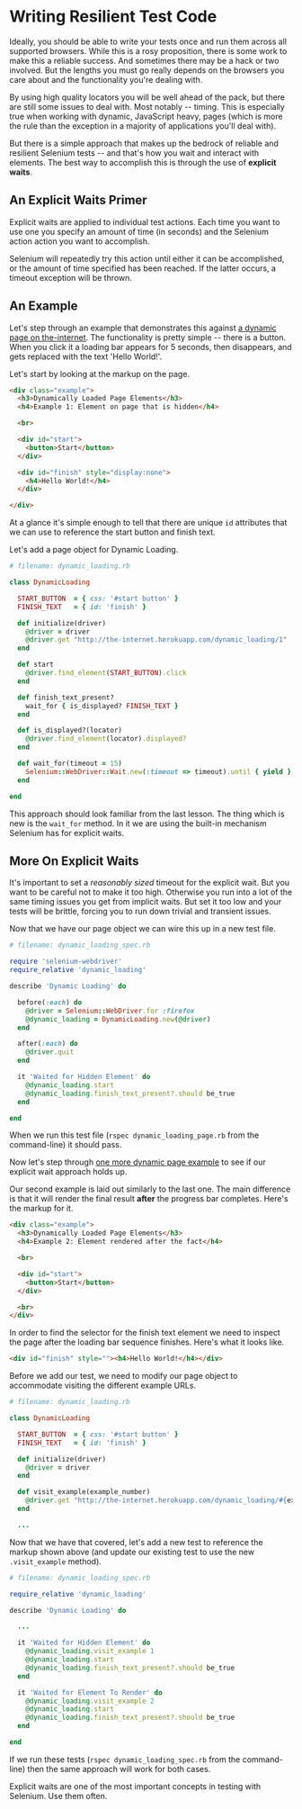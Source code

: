 # Writing Resilient Test Code

Ideally, you should be able to write your tests once and run them across all supported browsers. While this is a rosy proposition, there is some work to make this a reliable success. And sometimes there may be a hack or two involved. But the lengths you must go really depends on the browsers you care about and the functionality you're dealing with.

By using high quality locators you will be well ahead of the pack, but there are still some issues to deal with. Most notably -- timing. This is especially true when working with dynamic, JavaScript heavy, pages (which is more the rule than the exception in a majority of applications you'll deal with).

But there is a simple approach that makes up the bedrock of reliable and resilient Selenium tests -- and that's how you wait and interact with elements. The best way to accomplish this is through the use of __explicit waits__.

## An Explicit Waits Primer

Explicit waits are applied to individual test actions. Each time you want to use one you specify an amount of time (in seconds) and the Selenium action action you want to accomplish.

Selenium will repeatedly try this action until either it can be accomplished, or the amount of time specified has been reached. If the latter occurs, a timeout exception will be thrown.

## An Example

Let's step through an example that demonstrates this against [a dynamic page on the-internet](http://the-internet.herokuapp.com/dynamic_loading/1). The functionality is pretty simple -- there is a button. When you click it a loading bar appears for 5 seconds, then disappears, and gets replaced with the text 'Hello World!'.

Let's start by looking at the markup on the page.

```html
<div class="example">
  <h3>Dynamically Loaded Page Elements</h3>
  <h4>Example 1: Element on page that is hidden</h4>

  <br>

  <div id="start">
    <button>Start</button>
  </div>

  <div id="finish" style="display:none">
    <h4>Hello World!</h4>
  </div>

</div>
```

At a glance it's simple enough to tell that there are unique `id` attributes that we can use to reference the start button and finish text.

Let's add a page object for Dynamic Loading.

```ruby
# filename: dynamic_loading.rb

class DynamicLoading

  START_BUTTON  = { css: '#start button' }
  FINISH_TEXT   = { id: 'finish' }

  def initialize(driver)
    @driver = driver
    @driver.get "http://the-internet.herokuapp.com/dynamic_loading/1"
  end

  def start
    @driver.find_element(START_BUTTON).click
  end

  def finish_text_present?
    wait_for { is_displayed? FINISH_TEXT }
  end

  def is_displayed?(locator)
    @driver.find_element(locator).displayed?
  end

  def wait_for(timeout = 15)
    Selenium::WebDriver::Wait.new(:timeout => timeout).until { yield }
  end

end
```

This approach should look familiar from the last lesson. The thing which is new is the `wait_for` method. In it we are using the built-in mechanism Selenium has for explicit waits.

## More On Explicit Waits

It's important to set a _reasonably sized_ timeout for the explicit wait. But you want to be careful not to make it too high. Otherwise you run into a lot of the same timing issues you get from implicit waits. But set it too low and your tests will be brittle, forcing you to run down trivial and transient issues.

Now that we have our page object we can wire this up in a new test file.

```ruby
# filename: dynamic_loading_spec.rb

require 'selenium-webdriver'
require_relative 'dynamic_loading'

describe 'Dynamic Loading' do

  before(:each) do
    @driver = Selenium::WebDriver.for :firefox
    @dynamic_loading = DynamicLoading.new(@driver)
  end

  after(:each) do
    @driver.quit
  end

  it 'Waited for Hidden Element' do
    @dynamic_loading.start
    @dynamic_loading.finish_text_present?.should be_true
  end

end
```

When we run this test file (`rspec dynamic_loading_page.rb` from the command-line) it should pass.

Now let's step through [one more dynamic page example](http://elementalselenium.com/tips/47-waiting) to see if our explicit wait approach holds up.

Our second example is laid out similarly to the last one. The main difference is that it will render the final result __after__ the progress bar completes. Here's the markup for it.

```html
<div class="example">
  <h3>Dynamically Loaded Page Elements</h3>
  <h4>Example 2: Element rendered after the fact</h4>

  <br>

  <div id="start">
    <button>Start</button>
  </div>

  <br>
</div>
```

In order to find the selector for the finish text element we need to inspect the page after the loading bar sequence finishes. Here's what it looks like.

```html
<div id="finish" style=""><h4>Hello World!</h4></div>
```

Before we add our test, we need to modify our page object to accommodate visiting the different example URLs.

```ruby
# filename: dynamic_loading.rb

class DynamicLoading

  START_BUTTON  = { css: '#start button' }
  FINISH_TEXT   = { id: 'finish' }

  def initialize(driver)
    @driver = driver
  end

  def visit_example(example_number)
    @driver.get "http://the-internet.herokuapp.com/dynamic_loading/#{example_number}"
  end

  ...
```

Now that we have that covered, let's add a new test to reference the markup shown above (and update our existing test to use the new `.visit_example` method).

```ruby
# filename: dynamic_loading_spec.rb

require_relative 'dynamic_loading'

describe 'Dynamic Loading' do

  ...

  it 'Waited for Hidden Element' do
    @dynamic_loading.visit_example 1
    @dynamic_loading.start
    @dynamic_loading.finish_text_present?.should be_true
  end

  it 'Waited for Element To Render' do
    @dynamic_loading.visit_example 2
    @dynamic_loading.start
    @dynamic_loading.finish_text_present?.should be_true
  end

end
```

If we run these tests (`rspec dynamic_loading_spec.rb` from the command-line) then the same approach will work for both cases.

Explicit waits are one of the most important concepts in testing with Selenium. Use them often.
